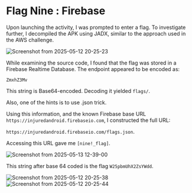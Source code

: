 # Flag Nine : Firebase

Upon launching the activity, I was prompted to enter a flag. To investigate further, I decompiled the APK using JADX, similar to the approach used in the AWS challenge.

![Screenshot from 2025-05-12 20-25-23](https://github.com/user-attachments/assets/c701c103-3121-41f9-a9d2-900e7b945c7d)

While examining the source code, I found that the flag was stored in a Firebase Realtime Database. The endpoint appeared to be encoded as:

`ZmxhZ3Mv`

This string is Base64-encoded. Decoding it yielded `flags/`.

Also, one of the hints is to use .json trick.

Using this information, and the known Firebase base URL `https://injuredandroid.firebaseio.com`, I constructed the full URL:

`https://injuredandroid.firebaseio.com/flags.json`.

Accessing this URL gave me `[nine!_flag]`.

![Screenshot from 2025-05-13 12-39-00](https://github.com/user-attachments/assets/aebaf172-d720-4836-8c5b-63bb5152128e)

This string after base 64 coded is the flag `W25pbmUhX2ZsYWdd`.

![Screenshot from 2025-05-12 20-25-38](https://github.com/user-attachments/assets/5bee3543-070c-4e1c-a731-90c33764ff87)
![Screenshot from 2025-05-12 20-25-44](https://github.com/user-attachments/assets/e0548b74-e9c1-4728-8b2e-a2d9f1fe6498)





